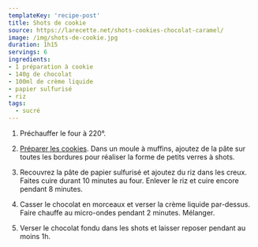```yaml
---
templateKey: 'recipe-post'
title: Shots de cookie
source: https://larecette.net/shots-cookies-chocolat-caramel/
image: /img/shots-de-cookie.jpg
duration: 1h15
servings: 6
ingredients:
- 1 préparation à cookie
- 140g de chocolat
- 100ml de crème liquide
- papier sulfurisé
- riz
tags:
  - sucré
---
```

1. Préchauffer le four à 220°.

2. [Préparer les cookies](https://cookbook.usson.me/recettes/590957288). Dans un moule à muffins, ajoutez de la pâte sur toutes les bordures pour réaliser la forme de petits verres à shots.

3. Recouvrez la pâte de papier sulfurisé et ajoutez du riz dans les creux. Faites cuire durant 10 minutes au four. Enlever le riz et cuire encore pendant 8 minutes.

4. Casser le chocolat en morceaux et verser la crème liquide par-dessus. Faire chauffe au micro-ondes pendant 2 minutes. Mélanger.

5. Verser le chocolat fondu dans les shots et laisser reposer pendant au moins 1h.
